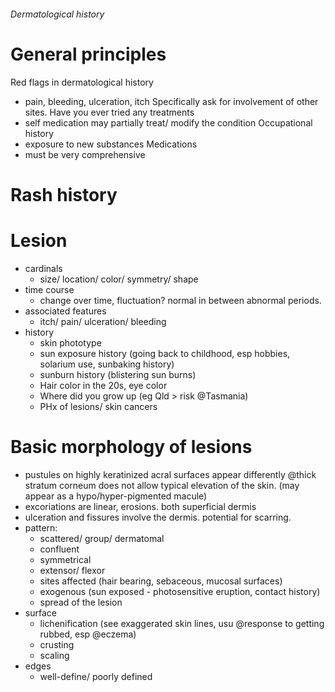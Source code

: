###### Dermatological history

# General principles
Red flags in dermatological history
 - pain, bleeding, ulceration, itch
Specifically ask for involvement of other sites.
Have you ever tried any treatments
- self medication may partially treat/ modify the condition
Occupational history
- exposure to new substances
Medications
- must be very comprehensive

# Rash history

# Lesion
- cardinals
    + size/ location/ color/ symmetry/ shape
- time course
    + change over time, fluctuation? normal in between abnormal periods. 
- associated features
    + itch/ pain/ ulceration/ bleeding
- history
    + skin phototype
    + sun exposure history (going back to childhood, esp hobbies, solarium use, sunbaking history)
    + sunburn history (blistering sun burns)
    + Hair color in the 20s, eye color
    + Where did you grow up (eg Qld > risk @Tasmania)
    + PHx of lesions/ skin cancers

# Basic morphology of lesions
- pustules on highly keratinized acral surfaces appear differently @thick stratum corneum does not allow typical elevation of the skin. (may appear as a hypo/hyper-pigmented macule)
- excoriations are linear, erosions. both superficial dermis
- ulceration and fissures involve the dermis. potential for scarring. 
- pattern:
    + scattered/ group/ dermatomal
    + confluent 
    + symmetrical
    + extensor/ flexor
    + sites affected (hair bearing, sebaceous, mucosal surfaces)
    + exogenous (sun exposed - photosensitive eruption, contact history)
    + spread of the lesion
- surface
    + lichenification (see exaggerated skin lines, usu @response to getting rubbed, esp @eczema)
    + crusting
    + scaling
- edges
    + well-define/ poorly defined